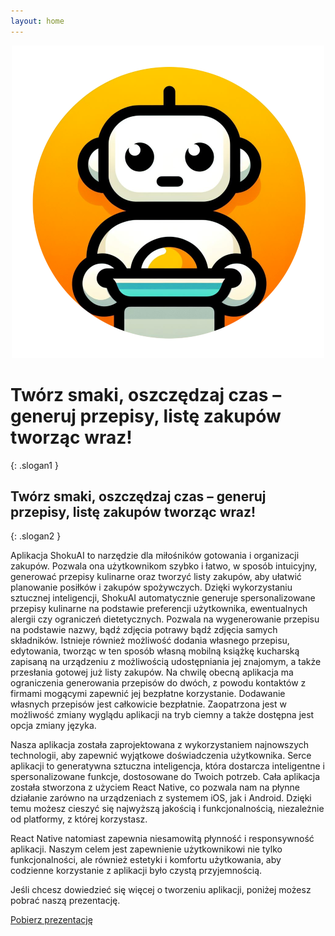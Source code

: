 ```yaml
---
layout: home
---
```


<p align="center" margin-top="0" margin-bot="0">
  <img src="assets\images\appIconMini.png" alt="appIconMini">
</p>
<h1>Twórz smaki, oszczędzaj czas – generuj przepisy, listę zakupów tworząc wraz!</h1>{: .slogan1 }
<h2>Twórz smaki, oszczędzaj czas – generuj przepisy, listę zakupów tworząc wraz!</h2>{: .slogan2 }

Aplikacja ShokuAI to narzędzie dla miłośników gotowania i organizacji zakupów. Pozwala ona użytkownikom szybko i łatwo, w sposób intuicyjny, generować przepisy kulinarne oraz tworzyć listy zakupów, aby ułatwić planowanie posiłków i zakupów spożywczych. Dzięki wykorzystaniu sztucznej inteligencji, ShokuAI automatycznie generuje spersonalizowane przepisy kulinarne na podstawie preferencji użytkownika, ewentualnych alergii czy ograniczeń dietetycznych. Pozwala na wygenerowanie przepisu na podstawie nazwy, bądź zdjęcia potrawy bądź zdjęcia samych składników. Istnieje również możliwość dodania własnego przepisu, edytowania, tworząc w ten sposób własną mobilną książkę kucharską zapisaną na urządzeniu z możliwością udostępniania jej znajomym, a także przesłania gotowej już listy zakupów. Na chwilę obecną aplikacja ma ograniczenia generowania przepisów do dwóch, z powodu kontaktów z firmami mogącymi zapewnić jej bezpłatne korzystanie. Dodawanie własnych przepisów jest całkowicie bezpłatnie. Zaopatrzona jest w możliwość zmiany wyglądu aplikacji na tryb ciemny a także dostępna jest opcja zmiany języka. 


Nasza aplikacja została zaprojektowana z wykorzystaniem najnowszych technologii, aby zapewnić wyjątkowe doświadczenia użytkownika. Serce aplikacji to generatywna sztuczna inteligencja, która dostarcza inteligentne i spersonalizowane funkcje, dostosowane do Twoich potrzeb. Cała aplikacja została stworzona z użyciem React Native, co pozwala nam na płynne działanie zarówno na urządzeniach z systemem iOS, jak i Android. Dzięki temu możesz cieszyć się najwyższą jakością i funkcjonalnością, niezależnie od platformy, z której korzystasz.

React Native natomiast zapewnia niesamowitą płynność i responsywność aplikacji. Naszym celem jest zapewnienie użytkownikowi nie tylko funkcjonalności, ale również estetyki i komfortu użytkowania, aby codzienne korzystanie z aplikacji było czystą przyjemnością.

Jeśli chcesz dowiedzieć się więcej o tworzeniu aplikacji, poniżej możesz pobrać naszą prezentację.

<div class="center">
  <a href="{{ site.github.prezentacja_url }}" class="btnColor">Pobierz prezentację</a>
</div>